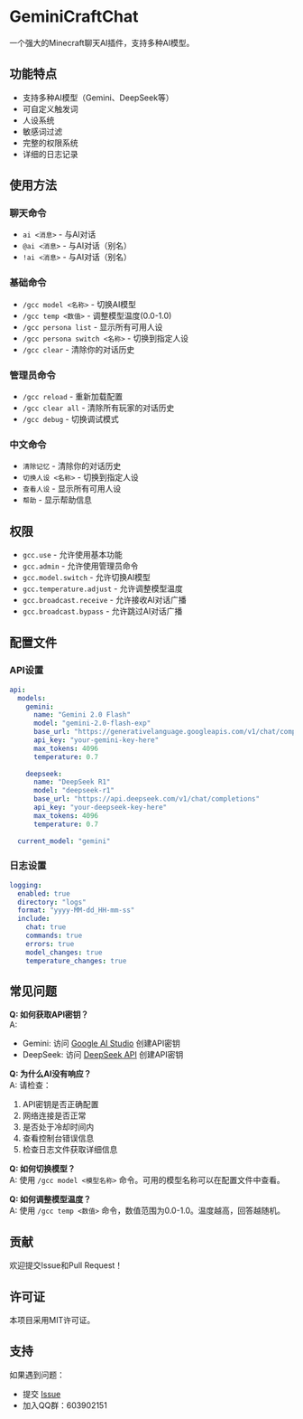# GeminiCraftChat

一个强大的Minecraft聊天AI插件，支持多种AI模型。

## 功能特点

- 支持多种AI模型（Gemini、DeepSeek等）
- 可自定义触发词
- 人设系统
- 敏感词过滤
- 完整的权限系统
- 详细的日志记录

## 使用方法

### 聊天命令
- `ai <消息>` - 与AI对话
- `@ai <消息>` - 与AI对话（别名）
- `!ai <消息>` - 与AI对话（别名）

### 基础命令
- `/gcc model <名称>` - 切换AI模型
- `/gcc temp <数值>` - 调整模型温度(0.0-1.0)
- `/gcc persona list` - 显示所有可用人设
- `/gcc persona switch <名称>` - 切换到指定人设
- `/gcc clear` - 清除你的对话历史

### 管理员命令
- `/gcc reload` - 重新加载配置
- `/gcc clear all` - 清除所有玩家的对话历史
- `/gcc debug` - 切换调试模式

### 中文命令
- `清除记忆` - 清除你的对话历史
- `切换人设 <名称>` - 切换到指定人设
- `查看人设` - 显示所有可用人设
- `帮助` - 显示帮助信息

## 权限

- `gcc.use` - 允许使用基本功能
- `gcc.admin` - 允许使用管理员命令
- `gcc.model.switch` - 允许切换AI模型
- `gcc.temperature.adjust` - 允许调整模型温度
- `gcc.broadcast.receive` - 允许接收AI对话广播
- `gcc.broadcast.bypass` - 允许跳过AI对话广播

## 配置文件

### API设置
```yaml
api:
  models:
    gemini:
      name: "Gemini 2.0 Flash"
      model: "gemini-2.0-flash-exp"
      base_url: "https://generativelanguage.googleapis.com/v1/chat/completions"
      api_key: "your-gemini-key-here"
      max_tokens: 4096
      temperature: 0.7
    
    deepseek:
      name: "DeepSeek R1"
      model: "deepseek-r1"
      base_url: "https://api.deepseek.com/v1/chat/completions"
      api_key: "your-deepseek-key-here"
      max_tokens: 4096
      temperature: 0.7
  
  current_model: "gemini"
```

### 日志设置
```yaml
logging:
  enabled: true
  directory: "logs"
  format: "yyyy-MM-dd_HH-mm-ss"
  include:
    chat: true
    commands: true
    errors: true
    model_changes: true
    temperature_changes: true
```

## 常见问题

**Q: 如何获取API密钥？**  
A: 
- Gemini: 访问 [Google AI Studio](https://makersuite.google.com/app/apikey) 创建API密钥
- DeepSeek: 访问 [DeepSeek API](https://platform.deepseek.com/) 创建API密钥

**Q: 为什么AI没有响应？**  
A: 请检查：
1. API密钥是否正确配置
2. 网络连接是否正常
3. 是否处于冷却时间内
4. 查看控制台错误信息
5. 检查日志文件获取详细信息

**Q: 如何切换模型？**  
A: 使用 `/gcc model <模型名称>` 命令。可用的模型名称可以在配置文件中查看。

**Q: 如何调整模型温度？**  
A: 使用 `/gcc temp <数值>` 命令，数值范围为0.0-1.0。温度越高，回答越随机。

## 贡献

欢迎提交Issue和Pull Request！

## 许可证

本项目采用MIT许可证。

## 支持

如果遇到问题：
- 提交 [Issue](https://github.com/ning-g-mo/gcc/issues)
- 加入QQ群：603902151
